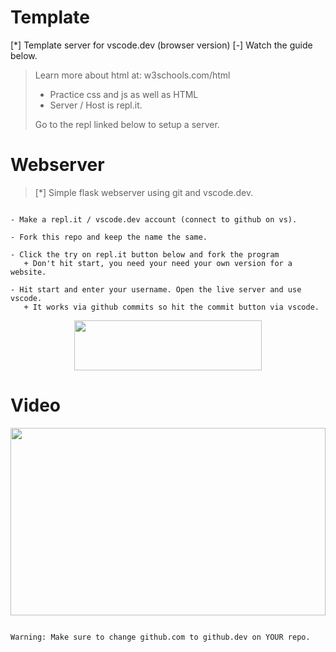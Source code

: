 # Template

[*] Template server for vscode.dev (browser version)
[-] Watch the guide below.

> Learn more about html at: w3schools.com/html
> - Practice css and js as well as HTML
> - Server / Host is repl.it.
> 
> Go to the repl linked below to setup a server.


# Webserver

> [*] Simple flask webserver using git and vscode.dev. 

``` Instructions: 

- Make a repl.it / vscode.dev account (connect to github on vs).

- Fork this repo and keep the name the same.

- Click the try on repl.it button below and fork the program 
   + Don't hit start, you need your need your own version for a website.
   
- Hit start and enter your username. Open the live server and use vscode.
   + It works via github commits so hit the commit button via vscode.

```

<p align='center'>

  <a href="https://replit.com/@Yoxmo/Live-Web-Server">

  <img width='300' height='80' src="https://repl-badge.jajoosam.repl.co/try.png">

  <a>

<p>


# Video


<p align='center'>
<a href='https://www.youtube.com/watch?v=D3OtA2EpPSc'>
<img width='100%' height='300' src='https://e00-elmundo.uecdn.es/assets/multimedia/imagenes/2022/09/20/16636684071458.jpg' />
</a>
</p>


```

Warning: Make sure to change github.com to github.dev on YOUR repo.

```
